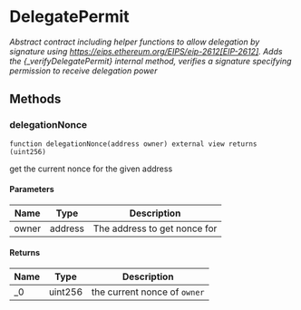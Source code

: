 # DelegatePermit







*Abstract contract including helper functions to allow delegation by signature using https://eips.ethereum.org/EIPS/eip-2612[EIP-2612]. Adds the {_verifyDelegatePermit} internal method, verifies a signature specifying permission to receive delegation power*

## Methods

### delegationNonce

```solidity
function delegationNonce(address owner) external view returns (uint256)
```

get the current nonce for the given address



#### Parameters

| Name | Type | Description |
|---|---|---|
| owner | address | The address to get nonce for |

#### Returns

| Name | Type | Description |
|---|---|---|
| _0 | uint256 | the current nonce of `owner` |




